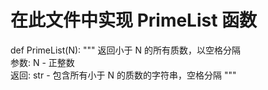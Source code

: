 # 在此文件中实现 PrimeList 函数

def PrimeList(N):
    """
    返回小于 N 的所有质数，以空格分隔    
    参数:    N - 正整数    
    返回:    str - 包含所有小于 N 的质数的字符串，空格分隔
    """
